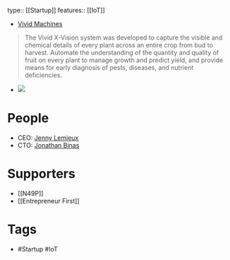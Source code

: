 type:: [[Startup]]
features:: [[IoT]]

- [Vivid Machines](https://www.vivid-machines.com/)
> The Vivid X-Vision system was developed to capture the visible and chemical details of every plant across an entire crop from bud to harvest.
> Automate the understanding of the quantity and quality of fruit on every plant to manage growth and predict yield, and provide means for early diagnosis of pests, diseases, and nutrient deficiencies.
- ![](https://static.wixstatic.com/media/72f654_a822700da21f40c0850c500e10bf30df~mv2.png/v1/fill/w_923,h_723,al_c,q_90,usm_0.66_1.00_0.01,enc_auto/72f654_a822700da21f40c0850c500e10bf30df~mv2.png)

# People

- CEO: [Jenny Lemieux](https://www.linkedin.com/in/jennylemieux/)
- CTO: [Jonathan Binas](https://www.linkedin.com/in/jbinas/)

# Supporters

- [[N49P]]
- [[Entrepreneur First]]

# Tags
- #Startup #IoT
